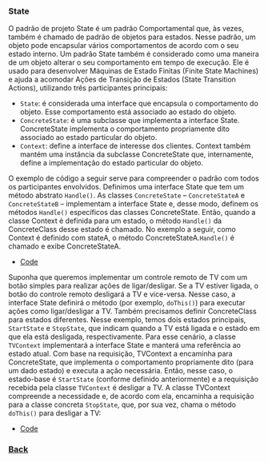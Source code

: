 ### State
O padrão de projeto State é um padrão Comportamental que, às vezes, também é chamado de padrão de objetos para estados. Nesse padrão, um objeto pode encapsular vários comportamentos de acordo com o seu estado interno. Um padrão State também é considerado como uma maneira de um objeto alterar o seu comportamento em tempo de execução. Ele é usado para desenvolver Máquinas de Estado Finitas (Finite State Machines) e ajuda a acomodar Ações de Transição de Estados (State Transition Actions), utilizando três participantes principais: 
- `State`: é considerada uma interface que encapsula o comportamento do objeto. Esse comportamento está associado ao estado do objeto.
- `ConcreteState`: é uma subclasse que implementa a interface State. ConcreteState implementa o comportamento propriamente dito associado ao estado particular do objeto.
- `Context`: define a interface de interesse dos clientes. Context também mantém uma instância da subclasse ConcreteState que, internamente, define a implementação do estado particular do objeto.

O exemplo de código a seguir serve para compreender o padrão com todos os participantes envolvidos. Definimos uma interface State que tem um método abstrato `Handle()`. As classes `ConcreteState` – `ConcreteStateA` e `ConcreteStateB` – implementam a interface State e, desse modo, definem os métodos `Handle()` específicos das classes ConcreteState. Então, quando a classe Context é definida para um estado, o método `Handle()` da ConcreteClass desse estado é chamado. No exemplo a seguir, como Context é definido com stateA, o método ConcreteStateA.`Handle()` é chamado e exibe ConcreteStateA.

- [Code](code.py)

Suponha que queremos implementar um controle remoto de TV com um botão simples para realizar ações de ligar/desligar. Se a TV estiver ligada, o botão do controle remoto desligará a TV e vice-versa. Nesse caso, a interface State definirá o método (por exemplo, `doThis()`) para executar ações como ligar/desligar a TV. Também precisamos definir ConcreteClass para estados diferentes. Nesse exemplo, temos dois estados principais, `StartState` e `StopState`, que indicam quando a TV está ligada e o estado em que ela está desligada, respectivamente. Para esse cenário, a classe `TVContext` implementará a interface State e manterá uma referência ao estado atual. Com base na requisição, TVContext a encaminha para ConcreteState, que implementa o comportamento propriamente dito (para um dado estado) e executa a ação necessária. Então, nesse caso, o estado-base é `StartState` (conforme definido anteriormente) e a requisição recebida pela classe `TVContext` é desligar a TV. A classe TVContext compreende a necessidade e, de acordo com ela, encaminha a requisição para a classe concreta `StopState`, que, por sua vez, chama o método `doThis()` para desligar a TV:

- [Code](real.py)

### [Back](../../README.md#design-patterns)